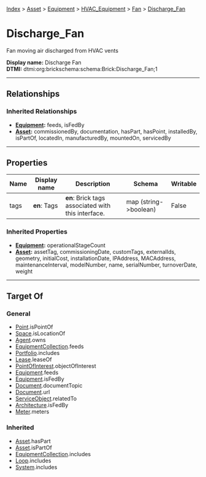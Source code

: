 [Index](../../../../index.md) > [Asset](../../../Asset.md) > [Equipment](../../Equipment.md) > [HVAC_Equipment](../HVAC_Equipment.md) > [Fan](Fan.md) > [Discharge_Fan](#)
# Discharge_Fan

Fan moving air discharged from HVAC vents


**Display name:** Discharge Fan<br />
**DTMI:** dtmi:org:brickschema:schema:Brick:Discharge_Fan;1

---

## Relationships

### Inherited Relationships
* **[Equipment](../../Equipment.md):** feeds, isFedBy
* **[Asset](../../../Asset.md):** commissionedBy, documentation, hasPart, hasPoint, installedBy, isPartOf, locatedIn, manufacturedBy, mountedOn, servicedBy

---

## Properties

|Name|Display name|Description|Schema|Writable|
|-|-|-|-|-|
|tags|**en**: Tags|**en**: Brick tags associated with this interface.|map (string->boolean)|False|
### Inherited Properties
* **[Equipment](../../Equipment.md):** operationalStageCount
* **[Asset](../../../Asset.md):** assetTag, commissioningDate, customTags, externalIds, geometry, initialCost, installationDate, IPAddress, MACAddress, maintenanceInterval, modelNumber, name, serialNumber, turnoverDate, weight

---

## Target Of
### General
* [Point](../../../../Point/Point.md).isPointOf
* [Space](../../../../Space/Space.md).isLocationOf
* [Agent](../../../../Agent/Agent.md).owns
* [EquipmentCollection](../../../../Collection/EquipmentCollection.md).feeds
* [Portfolio](../../../../Collection/Portfolio.md).includes
* [Lease](../../../../Event/Lease.md).leaseOf
* [PointOfInterest](../../../../Information/PointOfInterest.md).objectOfInterest
* [Equipment](../../Equipment.md).feeds
* [Equipment](../../Equipment.md).isFedBy
* [Document](../../../../Information/Document/Document.md).documentTopic
* [Document](../../../../Information/Document/Document.md).url
* [ServiceObject](../../../../Information/ServiceObject/ServiceObject.md).relatedTo
* [Architecture](../../../../Space/Architecture/Architecture.md).isFedBy
* [Meter](../../Meter/Meter.md).meters
### Inherited
* [Asset](../../../Asset.md).hasPart
* [Asset](../../../Asset.md).isPartOf
* [EquipmentCollection](../../../../Collection/EquipmentCollection.md).includes
* [Loop](../../../../Collection/Loop/Loop.md).includes
* [System](../../../../Collection/System/System.md).includes
